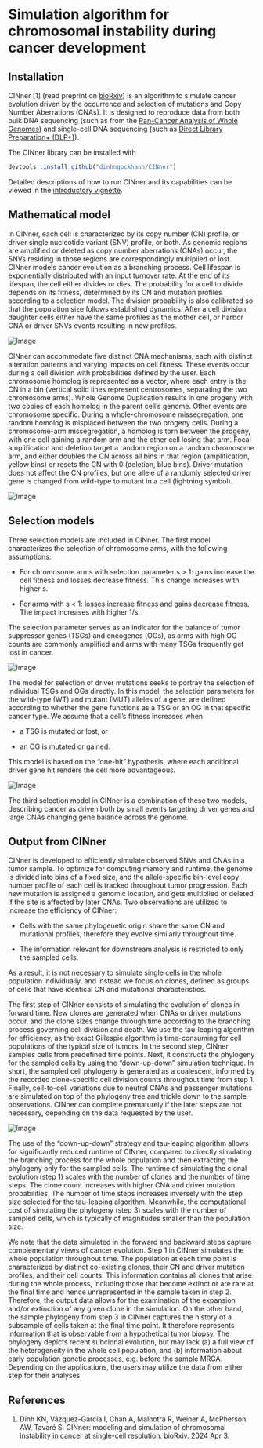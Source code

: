 #   Simulation algorithm for chromosomal instability during cancer development

##  Installation

CINner [1] (read preprint on [bioRxiv](https://www.biorxiv.org/content/10.1101/2024.04.03.587939v1))
is an algorithm to simulate cancer evolution driven by the occurrence and selection of mutations and Copy Number Aberrations (CNAs).
It is designed to reproduce data from both bulk DNA sequencing (such as from the [Pan-Cancer Analysis of Whole Genomes](https://www.nature.com/articles/s41586-020-1969-6)) and single-cell DNA sequencing (such as [Direct Library Preparation+ (DLP+)](https://www.cell.com/cell/fulltext/S0092-8674(19)31176-6)).

The CINner library can be installed with

```R
devtools::install_github("dinhngockhanh/CINner")
```

Detailed descriptions of how to run CINner and its capabilities can be viewed in the [introductory vignette](https://dinhngockhanh.github.io/CINner/CINner.html).

##  Mathematical model

In CINner, each cell is characterized by its copy number (CN) profile, or driver single nucleotide variant (SNV) profile, or both.
As genomic regions are amplified or deleted as copy number aberrations (CNAs) occur, the SNVs residing in those regions are correspondingly multiplied or lost.
CINner models cancer evolution as a branching process.
Cell lifespan is exponentially distributed with an input turnover rate.
At the end of its lifespan, the cell either divides or dies.
The probability for a cell to divide depends on its fitness, determined by its CN and mutation profiles according to a selection model.
The division probability is also calibrated so that the population size follows established dynamics.
After a cell division, daughter cells either have the same profiles as the mother cell, or harbor CNA or driver SNVs events resulting in new profiles.

![Image](Figure1.jpg)

CINner can accommodate five distinct CNA mechanisms, each with distinct alteration patterns and varying impacts on cell fitness.
These events occur during a cell division with probabilities defined by the user.
Each chromosome homolog is represented as a vector, where each entry is the CN in a bin (vertical solid lines represent centrosomes, separating the two chromosome arms).
Whole Genome Duplication results in one progeny with two copies of each homolog in the parent cell’s genome.
Other events are chromosome specific.
During a whole-chromosome missegregation, one random homolog is misplaced between the two progeny cells.
During a chromosome-arm missegregation, a homolog is torn between the progeny, with one cell gaining a random arm and the other cell losing that arm.
Focal amplification and deletion target a random region on a random chromosome arm, and either doubles the CN across all bins in that region (amplification, yellow bins) or resets the CN with 0 (deletion, blue bins).
Driver mutation does not affect the CN profiles, but one allele of a randomly selected driver gene is changed from wild-type to mutant in a cell (lightning symbol). 

![Image](Figure2.jpg)

##  Selection models

Three selection models are included in CINner.
The first model characterizes the selection of chromosome arms, with the following assumptions:

- For chromosome arms with selection parameter s > 1: gains increase the cell fitness and losses decrease fitness.
This change increases with higher s.

- For arms with s < 1: losses increase fitness and gains decrease fitness.
The impact increases with higher 1/s.

The selection parameter serves as an indicator for the balance of tumor suppressor genes (TSGs) and oncogenes (OGs), as arms with high OG counts are commonly amplified and arms with many TSGs frequently get lost in cancer.

![Image](Figure3.jpg)

The model for selection of driver mutations seeks to portray the selection of individual TSGs and OGs directly.
In this model, the selection parameters for the wild-type (WT) and mutant (MUT) alleles of a gene, are defined according to whether the gene functions as a TSG or an OG in that specific cancer type.
We assume that a cell’s fitness increases when

- a TSG is mutated or lost, or

- an OG is mutated or gained.

This model is based on the “one-hit” hypothesis, where each additional driver gene hit renders the cell more advantageous.

![Image](Figure4.jpg)

The third selection model in CINner is a combination of these two models, describing cancer as driven both by small events targeting driver genes and large CNAs changing gene balance across the genome.

##  Output from CINner

CINner is developed to efficiently simulate observed SNVs and CNAs in a tumor sample.
To optimize for computing memory and runtime, the genome is divided into bins of a fixed size, and the allele-specific bin-level copy number profile of each cell is tracked throughout tumor progression.
Each new mutation is assigned a genomic location, and gets multiplied or deleted if the site is affected by later CNAs.
Two observations are utilized to increase the efficiency of CINner:

- Cells with the same phylogenetic origin share the same CN and mutational profiles, therefore they evolve similarly throughout time.

- The information relevant for downstream analysis is restricted to only the sampled cells.

As a result, it is not necessary to simulate single cells in the whole population individually, and instead we focus on clones, defined as groups of cells that have identical CN and mutational characteristics.

The first step of CINner consists of simulating the evolution of clones in forward time. 
New clones are generated when CNAs or driver mutations occur, and the clone sizes change through time according to the branching process governing cell division and death.
We use the tau-leaping algorithm for efficiency, as the exact Gillespie algorithm is time-consuming for cell populations of the typical size of tumors.
In the second step, CINner samples cells from predefined time points.
Next, it constructs the phylogeny for the sampled cells by using the “down-up-down” simulation technique.
In short, the sampled cell phylogeny is generated as a coalescent, informed by the recorded clone-specific cell division counts throughout time from step 1.
Finally, cell-to-cell variations due to neutral CNAs and passenger mutations are simulated on top of the phylogeny tree and trickle down to the sample observations.
CINner can complete prematurely if the later steps are not necessary, depending on the data requested by the user.

![Image](Figure5.jpg)

The use of the “down-up-down” strategy and tau-leaping algorithm allows for significantly reduced runtime of CINner, compared to directly simulating the branching process for the whole population and then extracting the phylogeny only for the sampled cells.
The runtime of simulating the clonal evolution (step 1) scales with the number of clones and the number of time steps.
The clone count increases with higher CNA and driver mutation probabilities.
The number of time steps increases inversely with the step size selected for the tau-leaping algorithm.
Meanwhile, the computational cost of simulating the phylogeny (step 3) scales with the number of sampled cells, which is typically of magnitudes smaller than the population size.

We note that the data simulated in the forward and backward steps capture complementary views of cancer evolution.
Step 1 in CINner simulates the whole population throughout time.
The population at each time point is characterized by distinct co-existing clones, their CN and driver mutation profiles, and their cell counts.
This information contains all clones that arise during the whole process, including those that become extinct or are rare at the final time and hence unrepresented in the sample taken in step 2.
Therefore, the output data allows for the examination of the expansion and/or extinction of any given clone in the simulation.
On the other hand, the sample phylogeny from step 3 in CINner captures the history of a subsample of cells taken at the final time point.
It therefore represents information that is observable from a hypothetical tumor biopsy. 
The phylogeny depicts recent subclonal evolution, but may lack (a) a full view of the heterogeneity in the whole cell population, and (b) information about early population genetic processes, e.g. before the sample MRCA.
Depending on the applications, the users may utilize the data from either step for their analyses.

##  References

1.  Dinh KN, Vázquez-García I, Chan A, Malhotra R, Weiner A, McPherson AW, Tavaré S.
CINner: modeling and simulation of chromosomal instability in cancer at single-cell resolution.
bioRxiv. 2024 Apr 3.